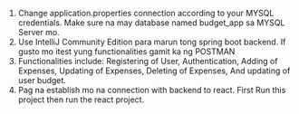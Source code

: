 1. Change application.properties connection according to your MYSQL credentials. Make sure na may database named budget_app sa MYSQL Server mo.
2. Use IntelliJ Community Edition para marun tong spring boot backend. If gusto mo itest yung functionalities gamit ka ng POSTMAN
3. Functionalities include: Registering of User, Authentication, Adding of Expenses, Updating of Expenses, Deleting of Expenses, And updating of user budget.
4. Pag na establish mo na connection with backend to react. First Run this project then run the react project.
